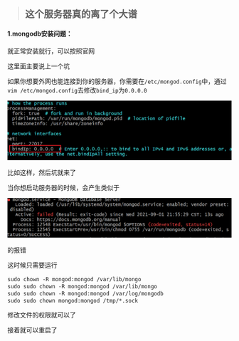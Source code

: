 > ## 这个服务器真的离了个大谱

#### 1.mongodb安装问题：

就正常安装就行，可以按照官网

这里面主要说上一个坑

如果你想要外网也能连接到你的服务器，你需要在`/etc/mongod.config`中，通过`vim /etc/mongod.config`去修改`bind_ip`为`0.0.0.0`

![image-20210901231421007](../../img/image-20210901231421007.png)

比如这样，然后坑就来了

当你想启动服务器的时候，会产生类似于

![image-20210901231624492](../../img/image-20210901231624492.png)

的报错

这时候只需要运行

```shell
sudo chown -R mongod:mongod /var/lib/mongo
sudo sudo chown -R mongod:mongod /var/lib/mongo
sudo sudo chown -R mongod:mongod /var/log/mongodb
sudo sudo chown mongod:mongod /tmp/*.sock
```

修改文件的权限就可以了

接着就可以重启了